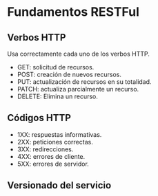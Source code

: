 # Fundamentos RESTFul


## Verbos HTTP

Usa correctamente cada uno de los verbos HTTP.

- GET: solicitud de recursos.
- POST: creación de nuevos recursos.
- PUT: actualización de recursos en su totalidad.
- PATCH: actualiza parcialmente un recurso.
- DELETE: Elimina un recurso.

## Códigos HTTP

- 1XX: respuestas informativas.
- 2XX: peticiones correctas.
- 3XX: redirecciones.
- 4XX: errores de cliente.
- 5XX: errores de servidor.

## Versionado del servicio

